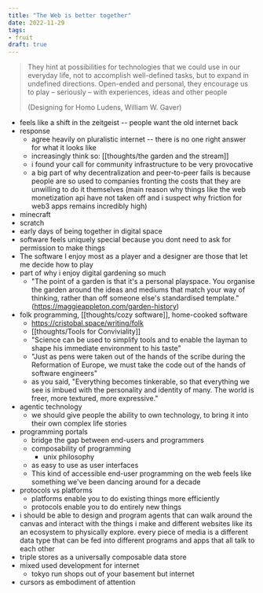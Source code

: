 ```yaml
---
title: "The Web is better together"
date: 2022-11-29
tags:
- fruit
draft: true
---
```


> They hint at possibilities for technologies that we could use in our everyday life, not to accomplish well-defined tasks, but to expand in undefined directions. Open-ended and personal, they encourage us to play – seriously – with experiences, ideas and other people
> 
> (Designing for Homo Ludens, William W. Gaver)

- feels like a shift in the zeitgeist -- people want the old internet back
- response
	- agree heavily on pluralistic internet -- there is no one right answer for what it looks like
	- increasingly think so: [[thoughts/the garden and the stream]]
	- i found your call for community infrastructure to be very provocative
	- a big part of why decentralization and peer-to-peer fails is because people are so used to companies fronting the costs that they are unwilling to do it themselves (main reason why things like the web monetization api have not taken off and i suspect why friction for web3 apps remains incredibly high)
- minecraft
- scratch
- early days of being together in digital space
- software feels uniquely special because you dont need to ask for permission to make things
- The software I enjoy most as a player and a designer are those that let me decide how to play
- part of why i enjoy digital gardening so much
	- "The point of a garden is that it's a personal playspace. You organise the garden around the ideas and mediums that match your way of thinking, rather than off someone else's standardised template." (https://maggieappleton.com/garden-history)
- folk programming, [[thoughts/cozy software]], home-cooked software
	- https://cristobal.space/writing/folk
	- [[thoughts/Tools for Conviviality]]
	- "Science can be used to simplify tools and to enable the layman to shape his immediate environment to his taste"
	- "Just as pens were taken out of the hands of the scribe during the Reformation of Europe, we must take the code out of the hands of software engineers"
	- as you said, "Everything becomes tinkerable, so that everything we see is imbued with the personality and identity of many. The world is freer, more textured, more expressive."
- agentic technology
	- we should give people the ability to own technology, to bring it into their own complex life stories
- programming portals
	- bridge the gap between end-users and programmers
	- composability of programming
		- unix philosophy
	- as easy to use as user interfaces
	- This kind of accessible end-user programming on the web feels like something we've been dancing around for a decade
- protocols vs platforms
	- platforms enable you to do existing things more efficiently
	- protocols enable you to do entirely new things
- i should be able to design and program agents that can walk around the canvas and interact with the things i make and different websites like its an ecosystem to physically explore. every piece of media is a different data type that can be fed into different programs and apps that all talk to each other
- triple stores as a universally composable data store
-   mixed used development for internet
    -   tokyo run shops out of your basement but internet
-   cursors as embodiment of attention